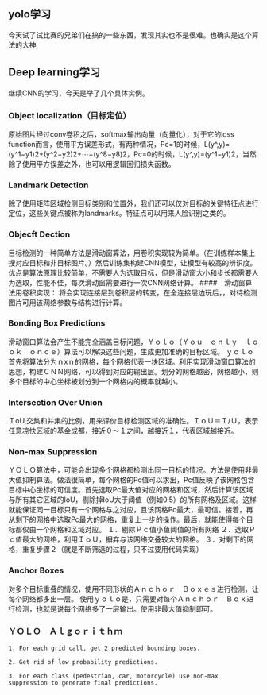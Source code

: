 ## yolo学习
今天试了试比赛的兄弟们在搞的一些东西，发现其实也不是很难。也确实是这个算法的大神
## Deep learning学习
继续CNN的学习，今天是举了几个具体实例。
### Object localization（目标定位）
原始图片经过conv卷积之后，softmax输出向量（向量化），对于它的loss function而言，使用平方误差形式，有两种情况，Pc=1的时候，L(y^,y)=(y^1−y1)2+(y^2−y2)2+⋯+(y^8−y8)2，Pc=0的时候，L(y^,y)=(y^1−y1)2，当然除了使用平方误差之外，也可以用逻辑回归损失函数。
###  Landmark Detection
除了使用矩阵区域检测目标类别和位置外，我们还可以仅对目标的关键特征点进行定位，这些关键点被称为landmarks。特征点可以用来人脸识别之类的。
### Objecft Dection
目标检测的一种简单方法是滑动窗算法，用卷积实现较为简单。（在训练样本集上搜对应目标和非目标图片。）然后训练集构建CNN模型，让模型有较高的辨识度。
优点是算法原理比较简单，不需要人为选取目标，但是滑动窗大小和步长都需要人为选取，性能不佳，每次滑动窗需要进行一次CNN网络计算。
####　滑动窗算法用卷积实现：
将会实现连接层到卷积层的转变，在全连接层边玩后，，对待检测图片可用该网络参数与结构进行计算。
### Bonding Box Predictions
滑动窗口算法会产生不能完全涵盖目标问题，Ｙｏｌｏ（Ｙｏｕ　ｏｎｌｙ　ｌｏｏｋ　ｏｎｃｅ）算法可以解决这些问题，生成更加准确的目标区域。
ｙｏｌｏ首先将算法分为ｎxｎ的网格，每个网格代表一块区域。利用实现滑动窗口算法的思想，构建ＣＮＮ网络，可以得到对应的输出层。划分的网格越密，网格越小，则多个目标的中心坐标被划分到一个网格内的概率就越小。
### Intersection Over Union
ＩoU,交集和并集的比例，用来评价目标检测区域的准确性。ＩｏＵ＝Ｉ/Ｕ，表示任意凉快区域的基金成都，接近０～１之间，越接近１，代表区域越接近。
### Non-max Suppression
ＹＯＬＯ算法中，可能会出现多个网格都检测出同一目标的情况。方法是使用非最大值抑制算法。做法很简单，每个网格的Pc值可以求出，Pc值反映了该网格包含目标中心坐标的可信度。首先选取Pc最大值对应的网格和区域，然后计算该区域与所有其它区域的IoU，剔除掉IoU大于阈值（例如0.5）的所有网格及区域。这样就能保证同一目标只有一个网格与之对应，且该网格Pc最大，最可信。接着，再从剩下的网格中选取Pc最大的网格，重复上一步的操作。最后，就能使得每个目标都仅由一个网格和区域对应。
１．剔除Ｐｃ值小鱼阈值的所有网络
２．选取Ｐｃ值最大的网络，利用ＩｏＵ，摒弃与该网络交叠较大的网格。
３．对剩下的网格，重复步骤２（就是不断筛选的过程，只不过要用代码实现）
###  Anchor Boxes
对多个目标重叠的情况，使用不同形状的Ａｎｃｈｏｒ　Ｂｏｘｅｓ进行检测，让每个网络都多出一层。
使用ｙｏｌｏ是，只需要对每个Ａｎｃｈｏｒ　Ｂｏｘ进行检测，也就是说每个网络多了一层输出。使用非最大值抑制即可。
### ＹＯＬＯ　Ａｌｇｏｒｉｔｈｍ
    1. For each grid call, get 2 predicted bounding boxes.

    2. Get rid of low probability predictions.

    3. For each class (pedestrian, car, motorcycle) use non-max suppression to generate final predictions.
    
